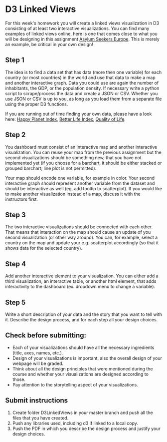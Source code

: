 # D3 Linked Views

For this week's homework you will create a linked views visualization in D3 consisting of at least two interactive visualizations.
You can find many examples of linked views online, here is one that comes close to what you will be designing in this assignment [Asylum Seekers Europe]. This is merely an example, be critical in your own design!
 
[Asylum Seekers Europe]: https://public.tableau.com/s/gallery/asylum-seekers-europe

## Step 1
The idea is to find a data set that has data (more then one variable) for each country (or most countries) in the world and use that data to make a map and another interactive graph. Data you could use are again the number of inhabitants, the GDP, or the population density. If necessary write a python script to scrape/process the data and create a JSON or CSV.
Whether you use JSON or CSV is up to you, as long as you load them from a separate file using the proper 
D3 functions.

If you are running out of time finding your own data, please have a look here: [Happy Planet Index], [Better Life Index], [Quality of Life].

[Happy Planet Index]: http://www.happyplanetindex.org/data/
[Better Life Index]: http://stats.oecd.org/Index.aspx?DataSetCode=BLI
[Quality of Life]: http://www.numbeo.com/quality-of-life/rankings_by_country.jsp

## Step 2
You dashboard must consist of an interactive map and another interactive visualization. You can reuse your map from the previous assignment but the second visualizations should be something new, that you have not implemented yet (if you choose for a barchart, it should be either stacked or grouped barchart; line plot is not permitted).

Your map should encode one variable, for example in color.
Your second interactive graph should represent another variable from the dataset and should be interactive as well (eg. add tooltip to scatterplot).
If you would like to make another visualization instead of a map, discuss it with the instructors first.

## Step 3
The two interactive visualizations should be connected with each other. That means that interaction on the map should cause an update of you second visualization (or other way around). You can, for example, select a country on the map and update your e.g. scatterplot accordingly (so that it shows data for the selected country).

## Step 4
Add another interactive element to your visualization. You can either add a third visualization, an interactive table, or another html element, that adds interactivity to the dashboard (ex. dropdown menu to change a variable).  


## Step 5
Write a short description of your data and the story that you want to tell with it. Describe the design process, and for each step all your design choices.


## Check before submitting: 
* Each of your visualizations should have all the necessary ingredients (title, axes, names, etc.).
* Design of your visualizations is important, also the overall design of your webpage will be graded.
* Think about all the design principles that were mentioned during the course and whether your visualizations are designed according to those.
* Pay attention to the storytelling aspect of your visualizations.
  

## Submit instructions

1. Create folder D3LinkedViews in your master branch and push all the files that you have created.
2. Push any libraries used, including d3 if linked to a local copy.
3. Push the PDF in which you describe the design process and justify your design choices.
